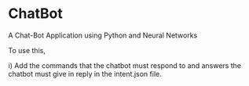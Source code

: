 # ChatBot
A Chat-Bot Application using Python and Neural Networks 

To use this,

i) Add the commands that the chatbot must respond to and answers the chatbot must give in reply in the intent.json file.

